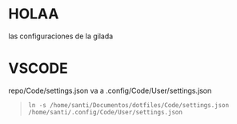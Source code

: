# HOLAA

las configuraciones de la gilada

# VSCODE

repo/Code/settings.json
va a
.config/Code/User/settings.json

> `ln -s /home/santi/Documentos/dotfiles/Code/settings.json /home/santi/.config/Code/User/settings.json`
